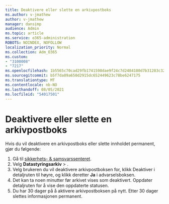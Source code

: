 ```yaml
---
title: Deaktivere eller slette en arkivpostboks
ms.author: v-jmathew
author: v-jmathew
manager: dansimp
audience: Admin
ms.topic: article
ms.service: o365-administration
ROBOTS: NOINDEX, NOFOLLOW
localization_priority: Normal
ms.collection: Adm_O365
ms.custom:
- "3100008"
- "7217"
ms.openlocfilehash: 1b5565c70cad29fb1741598dae9f24c7d2484180d7b31283c32894fa3c16139d
ms.sourcegitcommit: b5f7da89a650d2915dc652449623c78be6247175
ms.translationtype: MT
ms.contentlocale: nb-NO
ms.lasthandoff: 08/05/2021
ms.locfileid: "54017501"
---
```

# <a name="disable-or-delete-an-archive-mailbox"></a>Deaktivere eller slette en arkivpostboks

Hvis du vil deaktivere en arkivpostboks eller slette innholdet permanent, gjør du følgende:

1. Gå til [sikkerhets- & samsvarssenteret]( https://go.microsoft.com/fwlink/p/?linkid=2077143).
2. Velg **Datastyringsarkiv**  >  .
3. Velg brukeren du vil deaktivere arkivpostboksen for, klikk Deaktiver  i detaljruten til høyre, og klikk deretter **Ja** i advarselsboksen.
4. Det kan ta noen minutter før arkivet vises som deaktivert. Oppdater detaljruten for å vise den oppdaterte statusen.
5. Du har 30 dager på å aktivere arkivpostboksen på nytt. Etter 30 dager slettes informasjonen permanent.
